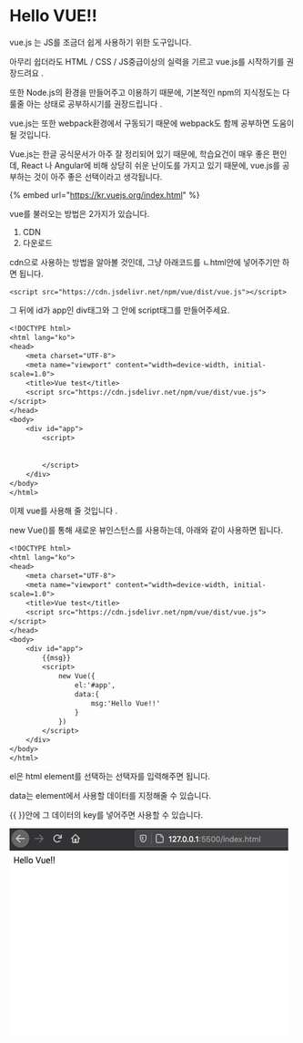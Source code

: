 # Hello VUE!!

vue.js 는 JS를 조금더 쉽게 사용하기 위한 도구입니다. 

아무리 쉽더라도 HTML / CSS / JS중급이상의 실력을 기르고 vue.js를 시작하기를 권장드려요 . 



또한 Node.js의 환경을 만들어주고 이용하기 때문에, 기본적인 npm의 지식정도는 다룰줄 아는 상태로 공부하시기를 권장드립니다 . 

vue.js는 또한 webpack환경에서 구동되기 때문에 webpack도 함께 공부하면 도움이 될 것입니다. 

Vue.js는 한글 공식문서가 아주 잘 정리되어 있기 때문에, 학습요건이 매우 좋은 편인데, React 나 Angular에 비해 상당히 쉬운 난이도를 가지고 있기 때문에, vue.js를 공부하는 것이 아주 좋은 선택이라고 생각됩니다. 

{% embed url="https://kr.vuejs.org/index.html" %}



vue를 불러오는 방법은 2가지가 있습니다.  

1. CDN
2. 다운로드

cdn으로 사용하는 방법을 알아볼 것인데, 그냥 아래코드를 ㄴhtml안에 넣어주기만 하면 됩니다.  

```text
<script src="https://cdn.jsdelivr.net/npm/vue/dist/vue.js"></script>
```

그 뒤에 id가 app인 div태그와 그 안에 script태그를 만들어주세요.

```markup
<!DOCTYPE html>
<html lang="ko">
<head>
    <meta charset="UTF-8">
    <meta name="viewport" content="width=device-width, initial-scale=1.0">
    <title>Vue test</title>
    <script src="https://cdn.jsdelivr.net/npm/vue/dist/vue.js"></script>
</head>
<body>
    <div id="app">
        <script>
           
           
        </script>
    </div>
</body>
</html>
```

이제 vue를 사용해 줄 것입니다 .

new Vue\(\)를 통해 새로운 뷰인스턴스를 사용하는데, 아래와 같이 사용하면 됩니다. 

```markup
<!DOCTYPE html>
<html lang="ko">
<head>
    <meta charset="UTF-8">
    <meta name="viewport" content="width=device-width, initial-scale=1.0">
    <title>Vue test</title>
    <script src="https://cdn.jsdelivr.net/npm/vue/dist/vue.js"></script>
</head>
<body>
    <div id="app">
        {{msg}}
        <script>
            new Vue({
                el:'#app',
                data:{
                    msg:'Hello Vue!!'
                }
            })
        </script>
    </div>
</body>
</html>
```

el은 html element를 선택하는 선택자를 입력해주면 됩니다. 

data는 element에서 사용할 데이터를 지정해줄 수 있습니다. 

{{ }}안에 그 데이터의 key를 넣어주면 사용할 수 있습니다. 

![&#xB05D;!!](.gitbook/assets/image%20%2820%29.png)

